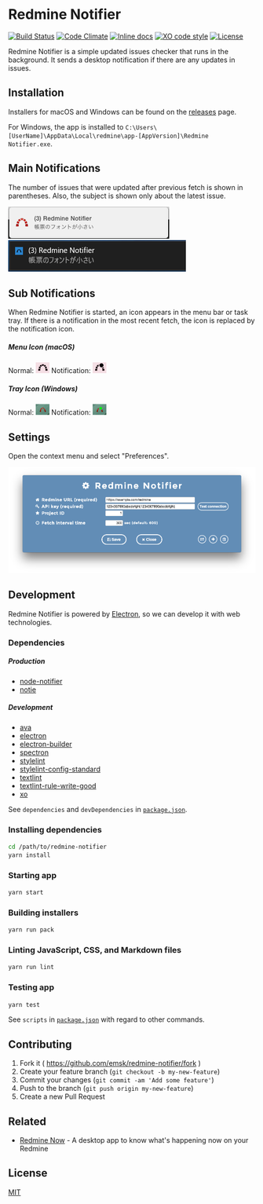 # Redmine Notifier

[![Build Status](https://travis-ci.org/emsk/redmine-notifier.svg?branch=master)](https://travis-ci.org/emsk/redmine-notifier)
[![Code Climate](https://codeclimate.com/github/emsk/redmine-notifier/badges/gpa.svg)](https://codeclimate.com/github/emsk/redmine-notifier)
[![Inline docs](http://inch-ci.org/github/emsk/redmine-notifier.svg?branch=master)](http://inch-ci.org/github/emsk/redmine-notifier)
[![XO code style](https://img.shields.io/badge/code_style-XO-5ed9c7.svg)](https://github.com/sindresorhus/xo)
[![License](https://img.shields.io/badge/license-MIT-blue.svg)](LICENSE)

Redmine Notifier is a simple updated issues checker that runs in the background.
It sends a desktop notification if there are any updates in issues.

## Installation

Installers for macOS and Windows can be found on the [releases](../../releases) page.

For Windows, the app is installed to `C:\Users\[UserName]\AppData\Local\redmine\app-[AppVersion]\Redmine Notifier.exe`.

## Main Notifications

The number of issues that were updated after previous fetch is shown in parentheses.
Also, the subject is shown only about the latest issue.

![Notification Mac 10.10](examples/notification_osx_10.10.png?raw=true)
![Notification Win 10](examples/notification_win_10.png?raw=true)

## Sub Notifications

When Redmine Notifier is started, an icon appears in the menu bar or task tray.
If there is a notification in the most recent fetch, the icon is replaced by the notification icon.

##### Menu Icon (macOS)

Normal: ![Icon Mac Normal](examples/icon_osx_normal.png?raw=true) Notification: ![Icon Mac Notification](examples/icon_osx_notification.png?raw=true)

##### Tray Icon (Windows)

Normal: ![Icon Win Normal](examples/icon_win_normal.png?raw=true) Notification: ![Icon Win Notification](examples/icon_win_notification.png?raw=true)

## Settings

Open the context menu and select "Preferences".

![Settings](examples/redmine_notifier_settings.png?raw=true)

## Development

Redmine Notifier is powered by [Electron](http://electron.atom.io/), so we can develop it with web technologies.

### Dependencies

##### Production

* [node-notifier](https://github.com/mikaelbr/node-notifier)
* [notie](https://github.com/jaredreich/notie)

##### Development

* [ava](https://github.com/avajs/ava)
* [electron](https://github.com/electron/electron)
* [electron-builder](https://github.com/electron-userland/electron-builder)
* [spectron](https://github.com/electron/spectron)
* [stylelint](https://github.com/stylelint/stylelint)
* [stylelint-config-standard](https://github.com/stylelint/stylelint-config-standard)
* [textlint](https://github.com/textlint/textlint)
* [textlint-rule-write-good](https://github.com/nodaguti/textlint-rule-write-good)
* [xo](https://github.com/sindresorhus/xo)

See `dependencies` and `devDependencies` in [`package.json`](package.json).

### Installing dependencies

```sh
cd /path/to/redmine-notifier
yarn install
```

### Starting app

```sh
yarn start
```

### Building installers

```sh
yarn run pack
```

### Linting JavaScript, CSS, and Markdown files

```sh
yarn run lint
```

### Testing app

```sh
yarn test
```

See `scripts` in [`package.json`](package.json) with regard to other commands.

## Contributing

1. Fork it ( https://github.com/emsk/redmine-notifier/fork )
2. Create your feature branch (`git checkout -b my-new-feature`)
3. Commit your changes (`git commit -am 'Add some feature'`)
4. Push to the branch (`git push origin my-new-feature`)
5. Create a new Pull Request

## Related

* [Redmine Now](https://github.com/emsk/redmine-now) - A desktop app to know what's happening now on your Redmine

## License

[MIT](LICENSE)
